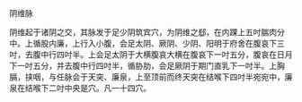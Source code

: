 阴维脉

阴维起于诸阴之交，其脉发于足少阴筑宾穴，为阴维之郄，在内踝上五吋腨肉分中。上循股内廉，上行入小腹，会足太阴、厥阴、少阴、阳明于府舍在腹哀下三吋，去腹中行四吋半。上会足太阴于大横腹哀大横在腹哀下一吋五分，腹哀在日月下一吋五分，并去腹中行四吋半，循胁肋，会足厥阴于期门直乳下一吋半。上胸膈，挟咽，与任脉会于天突、廉泉，上至顶前而终天突在结喉下四吋半宛宛中，廉泉在结喉下二吋中央是穴。凡一十四穴。

